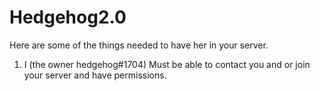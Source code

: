 # Hedgehog2.0
Here are some of the things needed to have her in your server.


1. I (the owner hedgehog#1704) Must be able to contact you and or join your server and have permissions.

